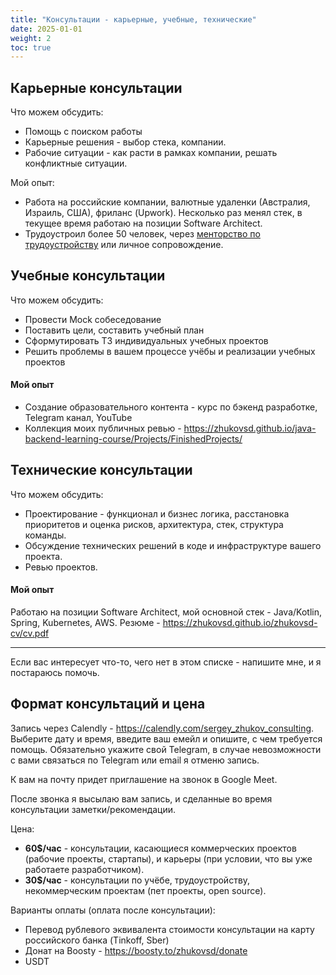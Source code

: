 ```yaml
---
title: "Консультации - карьерные, учебные, технические"
date: 2025-01-01
weight: 2
toc: true
---
```


## Карьерные консультации

Что можем обсудить:

- Помощь с поиском работы
- Карьерные решения - выбор стека, компании.
- Рабочие ситуации - как расти в рамках компании, решать конфликтные ситуации.

Мой опыт:

- Работа на российские компании, валютные удаленки (Австралия, Израиль, США), фриланс (Upwork). Несколько раз менял стек, в текущее время работаю на позиции Software Architect.
- Трудоустроил более 50 человек, через [менторство по трудоустройству](/services/employment-mentorship) или личное сопровождение.

## Учебные консультации

Что можем обсудить:

- Провести Mock собеседование
- Поставить цели, составить учебный план
- Сформутировать ТЗ индивидуальных учебных проектов
- Решить проблемы в вашем процессе учёбы и реализации учебных проектов

#### Мой опыт

- Создание образовательного контента - курс по бэкенд разработке, Telegram канал, YouTube
- Коллекция моих публичных ревью - https://zhukovsd.github.io/java-backend-learning-course/Projects/FinishedProjects/

## Технические консультации

Что можем обсудить:

- Проектирование - функционал и бизнес логика, расстановка приоритетов и оценка рисков, архитектура, стек, структура команды.
- Обсуждение технических решений в коде и инфраструктуре вашего проекта.
- Ревью проектов.

#### Мой опыт

Работаю на позиции Software Architect, мой основной стек - Java/Kotlin, Spring, Kubernetes, AWS. Резюме - https://zhukovsd.github.io/zhukovsd-cv/cv.pdf

---

Если вас интересует что-то, чего нет в этом списке - напишите мне, и я постараюсь помочь.

## Формат консультаций и цена

Запись через Calendly - https://calendly.com/sergey_zhukov_consulting. Выберите дату и время, введите ваш емейл и опишите, с чем требуется помощь. Обязательно укажите свой Telegram, в случае невозможности с вами связаться по Telegram или email я отменю запись.

К вам на почту придет приглашение на звонок в Google Meet.

После звонка я высылаю вам запись, и сделанные во время консультации заметки/рекомендации.

Цена:

- **60$/час** - консультации, касающиеся коммерческих проектов (рабочие проекты, стартапы), и карьеры (при условии, что вы уже работаете разработчиком).
- **30$/час** - консультации по учёбе, трудоустройству, некоммерческим проектам (пет проекты, open source).

Варианты оплаты (оплата после консультации):

- Перевод рублевого эквивалента стоимости консультации на карту российского банка (Tinkoff, Sber)
- Донат на Boosty - https://boosty.to/zhukovsd/donate
- USDT